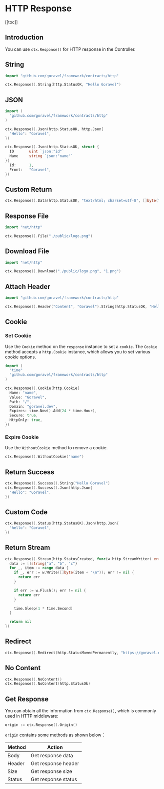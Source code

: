 # HTTP Response

[[toc]]

## Introduction

You can use `ctx.Response()` for HTTP response in the Controller.

## String

```go
import "github.com/goravel/framework/contracts/http"

ctx.Response().String(http.StatusOK, "Hello Goravel")
```

## JSON

```go
import (
  "github.com/goravel/framework/contracts/http"
)

ctx.Response().Json(http.StatusOK, http.Json{
  "Hello": "Goravel",
})

ctx.Response().Json(http.StatusOK, struct {
  ID       uint `json:"id"`
  Name     string `json:"name"`
}{
  Id:      1,
  Front:   "Goravel",
})
```

## Custom Return

```go
ctx.Response().Data(http.StatusOK, "text/html; charset=utf-8", []byte("<b>Goravel</b>"))
```

## Response File

```go
import "net/http"

ctx.Response().File("./public/logo.png")
```

## Download File

```go
import "net/http"

ctx.Response().Download("./public/logo.png", "1.png")
```

## Attach Header

```go
import "github.com/goravel/framework/contracts/http"

ctx.Response().Header("Content", "Goravel").String(http.StatusOK, "Hello Goravel")
```

## Cookie

### Set Cookie

Use the `Cookie` method on the `response` instance to set a `cookie`. The `Cookie` method accepts a `http.Cookie` instance, which allows you to set various cookie options.

```go
import (
  "time"
  "github.com/goravel/framework/contracts/http"
)

ctx.Response().Cookie(http.Cookie{
  Name: "name",
  Value: "Goravel",
  Path: "/",
  Domain: "goravel.dev",
  Expires: time.Now().Add(24 * time.Hour),
  Secure: true,
  HttpOnly: true,
})
```

### Expire Cookie

Use the `WithoutCookie` method to remove a cookie.

```go
ctx.Response().WithoutCookie("name")
```

## Return Success

```go
ctx.Response().Success().String("Hello Goravel")
ctx.Response().Success().Json(http.Json{
  "Hello": "Goravel",
})
```

## Custom Code

```go
ctx.Response().Status(http.StatusOK).Json(http.Json{
  "hello": "Goravel",
})
```

## Return Stream

```go
ctx.Response().Stream(http.StatusCreated, func(w http.StreamWriter) error {
  data := []string{"a", "b", "c"}
  for _, item := range data {
    if _, err := w.Write([]byte(item + "\n")); err != nil {
      return err
    }

    if err := w.Flush(); err != nil {
      return err
    }

    time.Sleep(1 * time.Second)
  }

  return nil
})
```

## Redirect

```go
ctx.Response().Redirect(http.StatusMovedPermanently, "https://goravel.dev")
```

## No Content

```go
ctx.Response().NoContent()
ctx.Response().NoContent(http.StatusOk)
```

## Get Response

You can obtain all the information from `ctx.Response()`, which is commonly used in HTTP middleware:

```go
origin := ctx.Response().Origin()
```

`origin` contains some methods as shown below：

| Method        | Action           |
| -----------  | -------------- |
| Body         | Get response data     |
| Header       | Get response header |
| Size         | Get response size     |
| Status       | Get response status   |

<CommentService/>